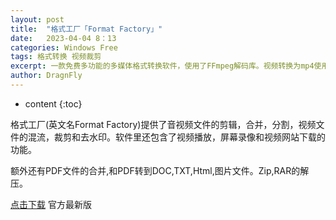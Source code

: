 ```yaml
---
layout: post
title:  "格式工厂「Format Factory」"
date:   2023-04-04 8：13
categories: Windows Free
tags: 格式转换 视频裁剪
excerpt: 一款免费多功能的多媒体格式转换软件，使用了FFmpeg解码库。视频转换为mp4使用默认的“最优化的质量和大小”时，压缩大小和效果就很好。视频自由尺寸裁剪功能就更好了。
author: DragnFly
---
```


* content
{:toc}

格式工厂(英文名Format Factory)提供了音视频文件的剪辑，合并，分割，视频文件的混流，裁剪和去水印。软件里还包含了视频播放，屏幕录像和视频网站下载的功能。

额外还有PDF文件的合并,和PDF转到DOC,TXT,Html,图片文件。Zip,RAR的解压。

[点击下载](http://down.pcgeshi.com/FormatFactory_setup.exe) 官方最新版